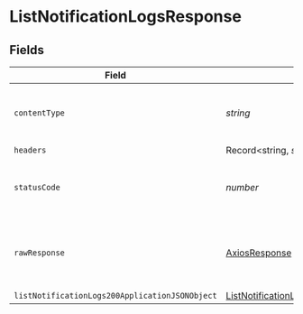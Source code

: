 # ListNotificationLogsResponse


## Fields

| Field                                                                                                       | Type                                                                                                        | Required                                                                                                    | Description                                                                                                 |
| ----------------------------------------------------------------------------------------------------------- | ----------------------------------------------------------------------------------------------------------- | ----------------------------------------------------------------------------------------------------------- | ----------------------------------------------------------------------------------------------------------- |
| `contentType`                                                                                               | *string*                                                                                                    | :heavy_check_mark:                                                                                          | HTTP response content type for this operation                                                               |
| `headers`                                                                                                   | Record<string, *string*[]>                                                                                  | :heavy_minus_sign:                                                                                          | N/A                                                                                                         |
| `statusCode`                                                                                                | *number*                                                                                                    | :heavy_check_mark:                                                                                          | HTTP response status code for this operation                                                                |
| `rawResponse`                                                                                               | [AxiosResponse](https://axios-http.com/docs/res_schema)                                                     | :heavy_minus_sign:                                                                                          | Raw HTTP response; suitable for custom response parsing                                                     |
| `listNotificationLogs200ApplicationJSONObject`                                                              | [ListNotificationLogs200ApplicationJSON](../../models/operations/listnotificationlogs200applicationjson.md) | :heavy_minus_sign:                                                                                          | OK                                                                                                          |
